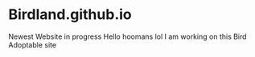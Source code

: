 # Birdland.github.io
Newest Website in progress
Hello hoomans lol
I am working on this Bird Adoptable site 
